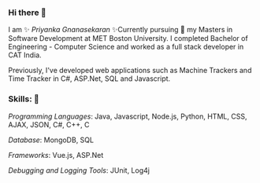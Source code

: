 ### Hi there 👋

I am ✨ _Priyanka Gnanasekaran_ ✨Currently pursuing  🔭 my Masters in Software Development at MET Boston University. I completed Bachelor of Engineering - Computer Science and worked as a full stack developer in CAT India.

Previously, I've developed web applications such as Machine Trackers and Time Tracker in C#, ASP.Net, SQL and Javascript.

### Skills: 🌱 

_Programming Languages_: 
Java, Javascript, Node.js, Python, HTML, CSS, AJAX, JSON, C#, C++, C

_Database_: 
MongoDB, SQL

_Frameworks_: 
Vue.js, ASP.Net

_Debugging and Logging Tools_: 
JUnit, Log4j

<!--
**PriNat52/PriNat52** is a ✨ _special_ ✨ repository because its `README.md` (this file) appears on your GitHub profile.

Here are some ideas to get you started:

- 🔭 I’m currently working on ...
- 🌱 I’m currently learning ...
- 👯 I’m looking to collaborate on ...
- 🤔 I’m looking for help with ...
- 💬 Ask me about ...
- 📫 How to reach me: ...
- 😄 Pronouns: ...
- ⚡ Fun fact: ...
-->
